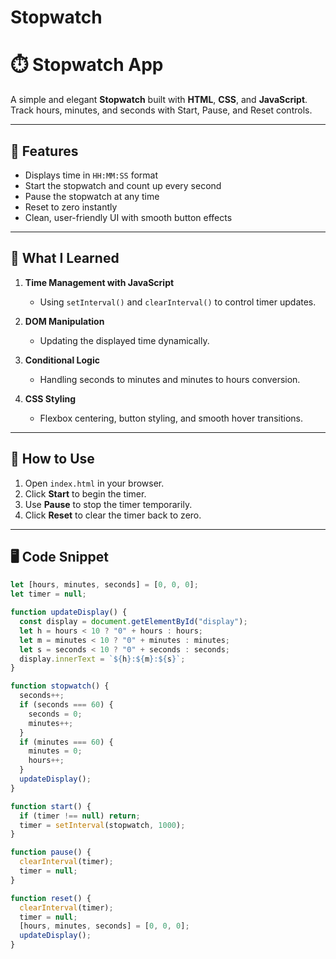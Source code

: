 # Stopwatch
# ⏱️ Stopwatch App

A simple and elegant **Stopwatch** built with **HTML**, **CSS**, and **JavaScript**.  
Track hours, minutes, and seconds with Start, Pause, and Reset controls.

---

## 🎯 Features

- Displays time in `HH:MM:SS` format
- Start the stopwatch and count up every second
- Pause the stopwatch at any time
- Reset to zero instantly
- Clean, user-friendly UI with smooth button effects

---

## 🧠 What I Learned

1. **Time Management with JavaScript**  
   - Using `setInterval()` and `clearInterval()` to control timer updates.

2. **DOM Manipulation**  
   - Updating the displayed time dynamically.

3. **Conditional Logic**  
   - Handling seconds to minutes and minutes to hours conversion.

4. **CSS Styling**  
   - Flexbox centering, button styling, and smooth hover transitions.

---

## 🚀 How to Use

1. Open `index.html` in your browser.
2. Click **Start** to begin the timer.
3. Use **Pause** to stop the timer temporarily.
4. Click **Reset** to clear the timer back to zero.

---

## 🖥️ Code Snippet

```js
let [hours, minutes, seconds] = [0, 0, 0];
let timer = null;

function updateDisplay() {
  const display = document.getElementById("display");
  let h = hours < 10 ? "0" + hours : hours;
  let m = minutes < 10 ? "0" + minutes : minutes;
  let s = seconds < 10 ? "0" + seconds : seconds;
  display.innerText = `${h}:${m}:${s}`;
}

function stopwatch() {
  seconds++;
  if (seconds === 60) {
    seconds = 0;
    minutes++;
  }
  if (minutes === 60) {
    minutes = 0;
    hours++;
  }
  updateDisplay();
}

function start() {
  if (timer !== null) return;
  timer = setInterval(stopwatch, 1000);
}

function pause() {
  clearInterval(timer);
  timer = null;
}

function reset() {
  clearInterval(timer);
  timer = null;
  [hours, minutes, seconds] = [0, 0, 0];
  updateDisplay();
}
